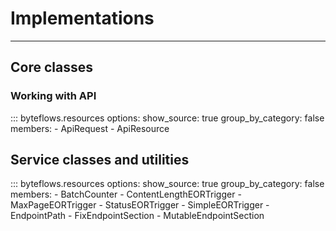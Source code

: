 # Implementations

---

## Core classes

### Working with API

::: byteflows.resources
    options:
      show_source: true
      group_by_category: false
      members:
      - ApiRequest
      - ApiResource

## Service classes and utilities

::: byteflows.resources
    options:
      show_source: true
      group_by_category: false
      members:
      - BatchCounter
      - ContentLengthEORTrigger
      - MaxPageEORTrigger
      - StatusEORTrigger
      - SimpleEORTrigger
      - EndpointPath
      - FixEndpointSection
      - MutableEndpointSection
